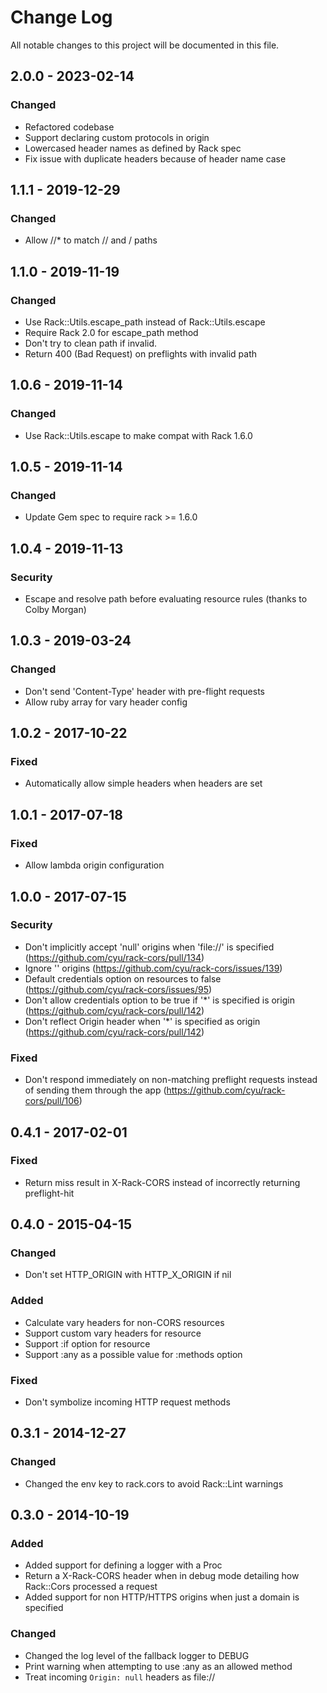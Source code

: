 # Change Log
All notable changes to this project will be documented in this file.

## 2.0.0 - 2023-02-14
### Changed
- Refactored codebase
- Support declaring custom protocols in origin
- Lowercased header names as defined by Rack spec
- Fix issue with duplicate headers because of header name case

## 1.1.1 - 2019-12-29
### Changed
- Allow /<resource>/* to match /<resource>/ and /<resource> paths

## 1.1.0 - 2019-11-19
### Changed
- Use Rack::Utils.escape_path instead of Rack::Utils.escape
- Require Rack 2.0 for escape_path method
- Don't try to clean path if invalid.
- Return 400 (Bad Request) on preflights with invalid path

## 1.0.6 - 2019-11-14
### Changed
- Use Rack::Utils.escape to make compat with Rack 1.6.0

## 1.0.5 - 2019-11-14
### Changed
- Update Gem spec to require rack >= 1.6.0

## 1.0.4 - 2019-11-13
### Security
- Escape and resolve path before evaluating resource rules (thanks to Colby Morgan)

## 1.0.3 - 2019-03-24
### Changed
- Don't send 'Content-Type' header with pre-flight requests
- Allow ruby array for  vary header config

## 1.0.2 - 2017-10-22
### Fixed
- Automatically allow simple headers when headers are set

## 1.0.1 - 2017-07-18
### Fixed
- Allow lambda origin configuration

## 1.0.0 - 2017-07-15
### Security
- Don't implicitly accept 'null' origins when 'file://' is specified
(https://github.com/cyu/rack-cors/pull/134)
- Ignore '' origins (https://github.com/cyu/rack-cors/issues/139)
- Default credentials option on resources to false
(https://github.com/cyu/rack-cors/issues/95)
- Don't allow credentials option to be true if '*' is specified is origin
(https://github.com/cyu/rack-cors/pull/142)
- Don't reflect Origin header when '*' is specified as origin
(https://github.com/cyu/rack-cors/pull/142)

### Fixed
- Don't respond immediately on non-matching preflight requests instead of
sending them through the app (https://github.com/cyu/rack-cors/pull/106)

## 0.4.1 - 2017-02-01
### Fixed
- Return miss result in X-Rack-CORS instead of incorrectly returning
preflight-hit

## 0.4.0 - 2015-04-15
### Changed
- Don't set HTTP_ORIGIN with HTTP_X_ORIGIN if nil

### Added
- Calculate vary headers for non-CORS resources
- Support custom vary headers for resource
- Support :if option for resource
- Support :any as a possible value for :methods option

### Fixed
- Don't symbolize incoming HTTP request methods

## 0.3.1 - 2014-12-27
### Changed
- Changed the env key to rack.cors to avoid Rack::Lint warnings

## 0.3.0 - 2014-10-19
### Added
- Added support for defining a logger with a Proc
- Return a X-Rack-CORS header when in debug mode detailing how Rack::Cors
processed a request
- Added support for non HTTP/HTTPS origins when just a domain is specified

### Changed
- Changed the log level of the fallback logger to DEBUG
- Print warning when attempting to use :any as an allowed method
- Treat incoming `Origin: null` headers as file://
